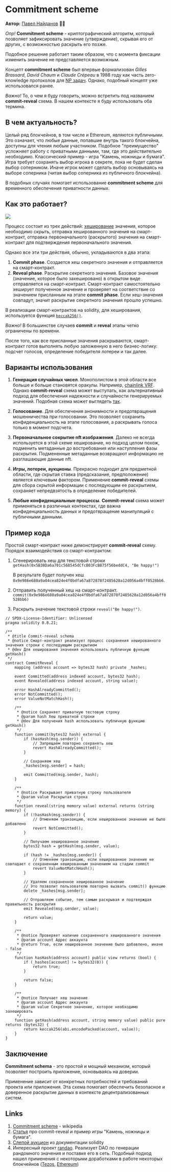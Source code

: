 # Commitment scheme

**Автор:** [Павел Найданов](https://github.com/PavelNaydanov) 🕵️‍♂️

_Опр!_ **Commitment scheme** - криптографический алгоритм, который позволяет зафиксировать значение (утверждение), скрывая его от других, с возможностью раскрыть его позже.

Подобное решение работает таким образом, что с момента фиксации изменить значение не представляется возможным.

Концепт **commitment scheme** был впервые формализован *Gilles Brassard*, *David Chaum* и *Claude Crépeau* в 1988 году как часть zero-knowledge протоколов для [NP задач](https://en.wikipedia.org/wiki/NP_(complexity)). Однако, подобный концепт уже использовался ранее.

_Важно!_ То, о чем я буду говорить, можно встретить под названием **commit-reveal** схема. В нашем контексте я буду использовать оба термина.

## В чем актуальность?

Целый ряд блокчейнов, в том числе и Ethereum, являются публичными. Это означает, что любые данные, попавшие внутрь такого блокчейна, доступны для чтения любым участником. Подобное "преимущество" усложняет работу с приватными данными, там, где это действительно необходимо. Классический пример - игра "Камень, ножницы и бумага". Игра требует сохранять выбор игрока в секрете, пока не будет сделан выбор соперником. Иначе игрок может сделать выбор основываясь на выборе соперника (читая выбор соперника из публичного блокчейна).

В подобных случаях помогает использование **commitment scheme** для временного обеспечения приватности данных.

## Как это работает?

![](./images/commit-reveal-schema.png)

Процесс состоит из трех действий: [хеширование](https://en.wikipedia.org/wiki/Hash_function) значения, которое необходимо скрыть, отправка хешированного значения на смарт-контракт, отправка первоначального (раскрытого) значения на смарт-контракт для подтверждения первоначального значения.

Однако все эти три действия, обычно, укладываются в два этапа:
1. **Commit phase**. Создается хеш секретного значения и отправляется на смарт-контракт.
2. **Reveal phase**. Раскрытие секретного значения. Базовое значения (значение, которое было захешировано) в открытом виде отправляется на смарт-контракт. Смарт-контракт самостоятельно хеширует полученное значение и проверяет на соответствие со значением присланным на этапе **commit phase**. Если хеш-значения совпадут, значит раскрытие секретного значения прошло успешно.

В реализации смарт-контрактов на solidity, для хеширования, используется функция [`keccak256()`](https://docs.soliditylang.org/en/latest/units-and-global-variables.html#mathematical-and-cryptographic-functions).

_Важно!_ В большинстве случаев **commit** и **reveal** этапы четко ограничены по времени.

После того, как все присланные значения раскрываются, смарт-контракт готов выполнять любую заложенную в него бизнес-логику: подсчет голосов, определение победителя лотереи и так далее.

## Варианты использования

1. **Генерация случайных чисел**. Монополистом в этой области все больше и больше становятся оракулы. Например, [chainlink VRF](https://dev.chain.link/products/vrf). Однако **commit-reveal** схема может выступать, как альтернативный подход для обеспечения надежности и случайности генерируемых значений. Подобная схема может выглядеть [так](https://github.com/randao/randao/blob/master/contracts/Randao.sol).

2. **Голосование**. Для обеспечения анонимности и предотвращения мошенничества при голосовании. Это позволяет сохранить конфиденциальность на этапе голосования, а раскрывать голоса только в момент подсчета.

3. **Первоначальное сокрытие nft изображения**. Далеко не всегда используется в этой схеме хеширование, но подход целом похож, подменить метаданные до востребования или наступления фазы раскрытия. Подмененные метаданные возвращают информацию не разглашающие данные nft.

4. **Игры, лотереи, аукционы**. Прекрасно подходит для предметной области, где скрытая ставка (предсказание, предположение) является ключевым фактором. Применение **commit-reveal** схемы для сбора скрытой информации с последующим ее раскрытием, сохраняет непредвзятость в определение победителей.

5. **Любые конфиденциальные процессы**. **Commit-reveal** схема может применяться в различных контекстах, где важна конфиденциальность данных и предотвращение манипуляций с публичными данными.

## Пример кода

Простой смарт-контракт ниже демонстрирует **commit-reveal** схему. Порядок взаимодействия со смарт-контрактом:

1. Сгенерировать хеш для текстовой строки `getHash(0x5B38Da6a701c568545dCfcB03FcB875f56beddC4, "Be happy!")`

    В результате будет получен хеш `0x9e986e680a9a04cea824e4f0bdfa67a872878f2485628a12d056a4bff0528bb6`.
2. Отправить полученный хеш на смарт-контракт.
    `commit(0x9e986e680a9a04cea824e4f0bdfa67a872878f2485628a12d056a4bff0528bb6)`
3. Раскрыть значение текстовой строки `reveal("Be happy!")`.

```solidity
// SPDX-License-Identifier: Unlicensed
pragma solidity 0.8.21;

/**
 * @title Commit-reveal schema
 * @notice Смарт-контракт реализует процесс сохранения хешированного значения строки с последующим раскрытием
 * @dev Для хеширования значения использовать публичную функцию getHash()
 */
contract CommitReveal {
    mapping (address account => bytes32 hash) private _hashes;

    event Committed(address indexed account, bytes32 hash);
    event Revealed(address indexed account, string value);

    error HashAlreadyCommitted();
    error NotCommitted();
    error ValueNotMatchHash();

    /**
     * @notice Сохраняет приватную тестовую строку
     * @param hash Хеш приватной строки
     * @dev Для получения hash использовать публичную функцию getHash()
     */
    function commit(bytes32 hash) external {
        if (hasHash(msg.sender)) {
            // Запрещаем повторно сохранять хеш
            revert HashAlreadyCommitted();
        }

        // Сохраняем хеш
        _hashes[msg.sender] = hash;

        emit Committed(msg.sender, hash);
    }

    /**
     * @notice Раскрывает приватную строку пользователя
     * @param value Раскрытая строка
     */
    function reveal(string memory value) external returns (string memory) {
        if (!hasHash(msg.sender)) {
            // Отменяем транзакцию, если хешированное значение не было добавлено
            revert NotCommitted();
        }

        // Получаем хешированное значение
        bytes32 hash = getHash(msg.sender, value);

        if (hash != _hashes[msg.sender]) {
            // Отменяем транзакцию, если хешированное значение не совпадает с сохраненным хешированным значением на стадии commit
            revert ValueNotMatchHash();
        }

        // Удаляем сохраненное хешированное значение
        // Это позволит пользователю повторно вызвать commit() функцию
        delete _hashes[msg.sender];

        // Отправляем событие, тем самым раскрывая и подтверждая правильность раскрытия
        emit Revealed(msg.sender, value);

        return value;
    }

    /**
     * @notice Проверяет наличие сохраненного хешированного значения
     * @param account Адрес аккаунта
     * @return True, если хешированное значение было добавлено, иначе - false
     */
    function hasHash(address account) public view returns (bool) {
        if (_hashes[account] != bytes32(0)) {
            return true;
        }

        return false;
    }

    /**
     * @notice Получает хеш значение
     * @param account Адрес аккаунта
     * @param value Секретное значение, которое необходимо захешировать
     */
    function getHash(address account, string memory value) public pure returns (bytes32) {
        return keccak256(abi.encodePacked(account, value));
    }
}
```

## Заключение

**Commitment schema** - это простой и мощный механизм, который позволяет построить приложение, основываясь на доверии.

Применение зависит от конкретных потребностей и требований проекта или приложения. Эта схема помогает обеспечить безопасное и доверенное раскрытие данных в контексте децентрализованных систем.

## Links

1. [Commitment scheme](https://en.wikipedia.org/wiki/Commitment_scheme) - wikipedia
2. [Статья](https://medium.com/@0xkaden/exploring-commit-reveal-schemes-on-ethereum-c4ff5a777db8) про commit-reveal и пример игры "Камень, ножницы и бумага".
3. [Слепой аукцион](https://docs.soliditylang.org/en/v0.8.23/solidity-by-example.html#id2) из документации solidity
4. Интересный проект [randao](https://github.com/randao/randao/tree/master). Реализует DAO по генерации рандомного значения и поставке его в сеть. Подобный подход нашел применения с некоторыми доработками в работе некоторых блокчейнов ([Tezos](https://tezos.gitlab.io/active/randomness_generation.html#randao), [Ethereum](https://ethereum.org/en/developers/docs/consensus-mechanisms/pos/faqs#how-are-validators-selected))